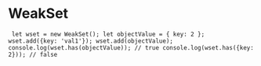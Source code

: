 # WeakSet
<code><pre>
let wset = new WeakSet();
let objectValue = { key: 2 };
wset.add({key: 'val1'});
wset.add(objectValue);
console.log(wset.has(objectValue)); // true
console.log(wset.has({key: 2})); // false
</pre></code>

